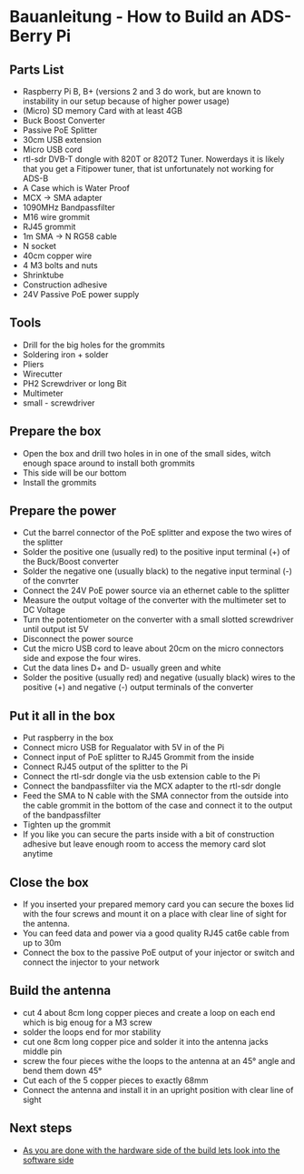 # Bauanleitung - How to Build an ADS-Berry Pi
## Parts List
* Raspberry Pi B, B+ (versions 2 and 3 do work, but are known to instability in our setup because of higher power usage)
* (Micro) SD memory Card with at least 4GB
* Buck Boost Converter
* Passive PoE Splitter
* 30cm USB extension
* Micro USB cord
* rtl-sdr DVB-T dongle with 820T or 820T2 Tuner. Nowerdays it is likely that you get a Fitipower tuner, that ist unfortunately not working for ADS-B
* A Case which is Water Proof
* MCX -> SMA adapter
* 1090MHz Bandpassfilter
* M16 wire grommit
* RJ45 grommit
* 1m SMA -> N RG58 cable
* N socket
* 40cm copper wire
* 4 M3 bolts and nuts
* Shrinktube
* Construction adhesive
* 24V Passive PoE power supply

## Tools
* Drill for the big holes for the grommits
* Soldering iron + solder
* Pliers
* Wirecutter
* PH2 Screwdriver or long Bit
* Multimeter
* small - screwdriver

## Prepare the box
* Open the box and drill two holes in in one of the small sides, witch enough space around to install both grommits
* This side will be our bottom
* Install the grommits

## Prepare the power
* Cut the barrel connector of the PoE splitter and expose the two wires of the splitter
* Solder the positive one (usually red) to the positive input terminal (+) of the Buck/Boost converter
* Solder the negative one (usually black) to the negative input terminal (-) of the convrter
* Connect the 24V PoE power source via an ethernet cable to the splitter
* Measure the output voltage of the converter with the multimeter set to DC Voltage
* Turn the potentiometer on the converter with a small slotted screwdriver until output ist 5V
* Disconnect the power source
* Cut the micro USB cord to leave about 20cm on the micro connectors side and expose the four wires.
* Cut the data lines D+ and D- usually green and white
* Solder the positive (usually red) and negative (usually black) wires to the positive (+) and negative (-) output terminals of the converter

## Put it all in the box
* Put raspberry in the box
* Connect micro USB for Regualator with 5V in of the Pi
* Connect input of PoE splitter to RJ45 Grommit from the inside
* Connect RJ45 output of the splitter to the Pi
* Connect the rtl-sdr dongle via the usb extension cable to the Pi
* Connect the bandpassfilter via the MCX adapter to the rtl-sdr dongle
* Feed the SMA to N cable with the SMA connector from the outside into the cable grommit in the bottom of the case and connect it to the output of the bandpassfilter
* Tighten up the grommit
* If you like you can secure the parts inside with a bit of construction adhesive but leave enough room to access the memory card slot anytime

## Close the box
* If you inserted your prepared memory card you can secure the boxes lid with the four screws and mount it on a place with clear line of sight for the antenna.
* You can feed data and power via a good quality RJ45 cat6e cable from up to 30m
* Connect the box to the passive PoE output of your injector or switch and connect the injector to your network

## Build the antenna
* cut 4 about 8cm long copper pieces and create a loop on each end which is big enoug for a M3 screw
* solder the loops end for mor stability
* cut one 8cm long copper pice and solder it into the antenna jacks middle pin
* screw the four pieces withe the loops to the antenna at an 45° angle and bend them down 45°
* Cut each of the 5 copper pieces to exactly 68mm
* Connect the antenna and install it in an upright position with clear line of sight

## Next steps
* [As you are done with the hardware side of the build  lets look into the software side](install.md)
